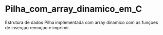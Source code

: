 # Pilha_com_array_dinamico_em_C
Estrutura de dados Pilha implementada com array dinamico com as funçoes de inserçao remoçao e imprimir.
